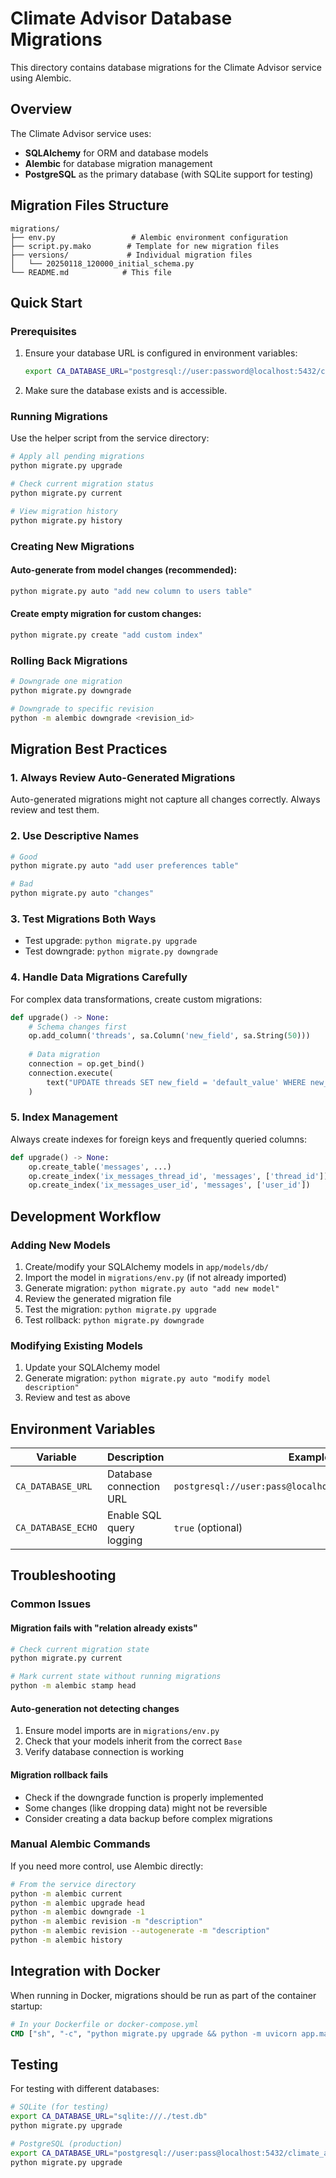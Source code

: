 # Climate Advisor Database Migrations

This directory contains database migrations for the Climate Advisor service using Alembic.

## Overview

The Climate Advisor service uses:
- **SQLAlchemy** for ORM and database models
- **Alembic** for database migration management
- **PostgreSQL** as the primary database (with SQLite support for testing)

## Migration Files Structure

```
migrations/
├── env.py                 # Alembic environment configuration
├── script.py.mako        # Template for new migration files
├── versions/             # Individual migration files
│   └── 20250118_120000_initial_schema.py
└── README.md            # This file
```

## Quick Start

### Prerequisites

1. Ensure your database URL is configured in environment variables:
   ```bash
   export CA_DATABASE_URL="postgresql://user:password@localhost:5432/climate_advisor"
   ```

2. Make sure the database exists and is accessible.

### Running Migrations

Use the helper script from the service directory:

```bash
# Apply all pending migrations
python migrate.py upgrade

# Check current migration status
python migrate.py current

# View migration history
python migrate.py history
```

### Creating New Migrations

#### Auto-generate from model changes (recommended):
```bash
python migrate.py auto "add new column to users table"
```

#### Create empty migration for custom changes:
```bash
python migrate.py create "add custom index"
```

### Rolling Back Migrations

```bash
# Downgrade one migration
python migrate.py downgrade

# Downgrade to specific revision
python -m alembic downgrade <revision_id>
```

## Migration Best Practices

### 1. **Always Review Auto-Generated Migrations**
Auto-generated migrations might not capture all changes correctly. Always review and test them.

### 2. **Use Descriptive Names**
```bash
# Good
python migrate.py auto "add user preferences table"

# Bad  
python migrate.py auto "changes"
```

### 3. **Test Migrations Both Ways**
- Test upgrade: `python migrate.py upgrade`
- Test downgrade: `python migrate.py downgrade`

### 4. **Handle Data Migrations Carefully**
For complex data transformations, create custom migrations:

```python
def upgrade() -> None:
    # Schema changes first
    op.add_column('threads', sa.Column('new_field', sa.String(50)))
    
    # Data migration
    connection = op.get_bind()
    connection.execute(
        text("UPDATE threads SET new_field = 'default_value' WHERE new_field IS NULL")
    )
```

### 5. **Index Management**
Always create indexes for foreign keys and frequently queried columns:

```python
def upgrade() -> None:
    op.create_table('messages', ...)
    op.create_index('ix_messages_thread_id', 'messages', ['thread_id'])
    op.create_index('ix_messages_user_id', 'messages', ['user_id'])
```

## Development Workflow

### Adding New Models

1. Create/modify your SQLAlchemy models in `app/models/db/`
2. Import the model in `migrations/env.py` (if not already imported)
3. Generate migration: `python migrate.py auto "add new model"`
4. Review the generated migration file
5. Test the migration: `python migrate.py upgrade`
6. Test rollback: `python migrate.py downgrade`

### Modifying Existing Models

1. Update your SQLAlchemy model
2. Generate migration: `python migrate.py auto "modify model description"`
3. Review and test as above

## Environment Variables

| Variable | Description | Example |
|----------|-------------|---------|
| `CA_DATABASE_URL` | Database connection URL | `postgresql://user:pass@localhost:5432/climate_advisor` |
| `CA_DATABASE_ECHO` | Enable SQL query logging | `true` (optional) |

## Troubleshooting

### Common Issues

#### **Migration fails with "relation already exists"**
```bash
# Check current migration state
python migrate.py current

# Mark current state without running migrations
python -m alembic stamp head
```

#### **Auto-generation not detecting changes**
1. Ensure model imports are in `migrations/env.py`
2. Check that your models inherit from the correct `Base`
3. Verify database connection is working

#### **Migration rollback fails**
- Check if the downgrade function is properly implemented
- Some changes (like dropping data) might not be reversible
- Consider creating a data backup before complex migrations

### Manual Alembic Commands

If you need more control, use Alembic directly:

```bash
# From the service directory
python -m alembic current
python -m alembic upgrade head
python -m alembic downgrade -1
python -m alembic revision -m "description"
python -m alembic revision --autogenerate -m "description"
python -m alembic history
```

## Integration with Docker

When running in Docker, migrations should be run as part of the container startup:

```dockerfile
# In your Dockerfile or docker-compose.yml
CMD ["sh", "-c", "python migrate.py upgrade && python -m uvicorn app.main:app --host 0.0.0.0 --port 8080"]
```

## Testing

For testing with different databases:

```bash
# SQLite (for testing)
export CA_DATABASE_URL="sqlite:///./test.db"
python migrate.py upgrade

# PostgreSQL (production)
export CA_DATABASE_URL="postgresql://user:pass@localhost:5432/climate_advisor"
python migrate.py upgrade
```

